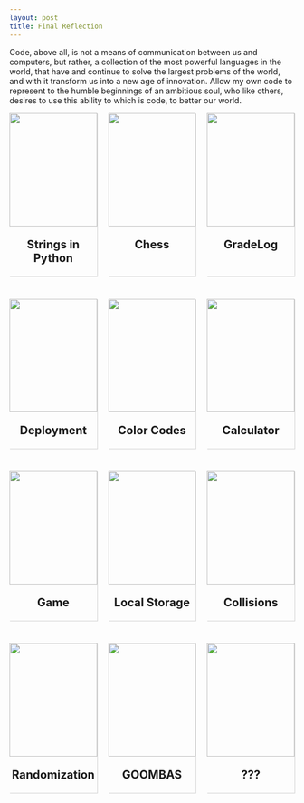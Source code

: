 ```yaml
---
layout: post
title: Final Reflection
---
```


<style>
  .container {
    transition: 0.15s;
    box-shadow: 1px 1px 1px rgba(0,0,0,0.15);
    width: 100%;
  }

  .container:hover {
    box-shadow: 5px 5px 5px rgba(0,0,0,0.15);
  }
  
  .project-information {
    text-align: center;
  }

  .project-name {
    font-size: 20px;
    font-weight: bold;
  }

  .project-date {
    font-size: 15px;
    color: grey;
    text-decoration: none;
  }

  .project-date:hover {
    text-decoration: none;
  }

.image {
  width: 100%;
  height: 200px;
}

.image img {
  width: 100%;
  height: 100%;
  object-fit: contain;
}

</style>

Code, above all, is not a means of communication between us and computers, but rather, a collection of the most powerful languages in the world, that have and continue to solve the largest problems of the world, and with it transform us into a new age of innovation. Allow my own code to represent to the humble beginnings of an ambitious soul, who like others, desires to use this ability to which is code, to better our world.



<div style="display: grid; grid-template-columns: 1fr 1fr 1fr; margin-bottom: 30px; column-gap: 20px; row-gap: 40px;">

  <!--Container 1 (Strings)-->
  <div class="container">
    <!--Image-->
    <div class="image">
      <a href="{{site.baseurl}}//2024/09/25/strings_lesson_IPYNB_2_.html" target="_blank">
        <img src="{{site.baseurl}}/images/Portfolio/String_example.png">
      </a>
    </div>
        <!--Project Information-->
        <div class="project-information">
          <p class="project-name">Strings in Python</p>
        </div>
  </div>

  <!--Container 2 (Chess)-->
  <div class="container">
    <!--Image-->
    <div class="image">
      <a href="{{site.baseurl}}//2024/11/20/Sprint3-Review_IPYNB_2_.html" target="_blank">
        <img src="{{site.baseurl}}/images/Portfolio/ChessSet.jpg">
      </a>
    </div>
        <!--Project Information-->
        <div class="project-information">
          <p class="project-name">Chess</p>
        </div>
  </div>

  <!--Container 3 (Gradelog) -->
  <div class="container">
    <!--Image-->
    <div class="image">
      <a href="{{site.baseurl}}//2025/01/24/gradelog-blog_IPYNB_2_.html" target="_blank">
        <img src="{{site.baseurl}}/images/Portfolio/gradelog.png">
      </a>
    </div>
        <!--Project Information-->
        <div class="project-information">
          <p class="project-name">GradeLog</p>
        </div>
  </div>

  <!--Container 4 (Deployment) -->
  <div class="container">
    <!--Image-->
    <div class="image">
      <a href="https://xaviertho.github.io/cantella_frontend/aws-deployment-blog" target="_blank">
        <img src="{{site.baseurl}}/images/Portfolio/deployment.jpg">
      </a>
    </div>
        <!--Project Information-->
        <div class="project-information">
          <p class="project-name">Deployment</p>
        </div>
  </div>

  <!--Container 5 (Color Codes) -->
  <div class="container">
    <!--Image-->
    <div class="image">
      <a href="https://xaviertho.github.io/csp/image-lesson" target="_blank">
        <img src="{{site.baseurl}}/images/Portfolio/rgb.png">
      </a>
    </div>
        <!--Project Information-->
        <div class="project-information">
          <p class="project-name">Color Codes</p>
        </div>
  </div>

  <!--Container 6 (CALCULATOR) -->
  <div class="container">
    <!--Image-->
    <div class="image">
      <a href="{{site.baseurl}}//2023/09/14/Calculator2.html" target="_blank">
        <img src="{{site.baseurl}}/images/Portfolio/calculator.jpg">
      </a>
    </div>
        <!--Project Information-->
        <div class="project-information">
          <p class="project-name">Calculator</p>
        </div>
  </div>

  <!--Container 7 (GAME) -->
  <div class="container">
    <!--Image-->
    <div class="image">
      <a href="https://justinq-dnhs.github.io/Game/" target="_blank">
        <img src="{{site.baseurl}}/images/Portfolio/game.png">
      </a>
    </div>
        <!--Project Information-->
        <div class="project-information">
          <p class="project-name">Game</p>
        </div>
  </div>

  <!--Container 8 (LOCAL STORAGE) -->
  <div class="container">
    <!--Image-->
    <div class="image">
      <a href="{{site.baseurl}}//blog/local-storage" target="_blank">
        <img src="{{site.baseurl}}/images/Portfolio/localstorage.jpg">
      </a>
    </div>
        <!--Project Information-->
        <div class="project-information">
          <p class="project-name">Local Storage</p>
        </div>
  </div>

  <!--Container 9 (COLLISIONS) -->
  <div class="container">
    <!--Image-->
    <div class="image">
      <a href="{{site.baseurl}}//2023/10/27/Collisions_IPYNB_2_.html" target="_blank">
        <img src="{{site.baseurl}}/images/Portfolio/collision.png">
      </a>
    </div>
        <!--Project Information-->
        <div class="project-information">
          <p class="project-name">Collisions</p>
        </div>
  </div>

  <!--Container 10 (RANDOMIZATION) -->
  <div class="container">
    <!--Image-->
    <div class="image">
      <a href="{{site.baseurl}}//2023/10/11/Randomization_IPYNB_2_.html" target="_blank">
        <img src="{{site.baseurl}}/images/Portfolio/coin-flip.jpg">
      </a>
    </div>
        <!--Project Information-->
        <div class="project-information">
          <p class="project-name">Randomization</p>
        </div>
  </div>

  <!--Container 11 (GOOMBAS) -->
  <div class="container">
    <!--Image-->
    <div class="image">
      <a href="https://nighthawkcoders.github.io/game_levels_mp/2024/01/08/CSSE-oop-game-levels2.html" target="_blank">
        <img src="{{site.baseurl}}/images/Portfolio/Goomba.PNG">
      </a>
    </div>
        <!--Project Information-->
        <div class="project-information">
          <p class="project-name">GOOMBAS</p>
        </div>
  </div>

  <!--Container 12 (???) -->
  <div class="container">
    <!--Image-->
    <div class="image">
      <a href="https://en.wikipedia.org/wiki/Question_mark" target="_blank">
        <img src="{{site.baseurl}}/images/Portfolio/question_mark.jpg">
      </a>
    </div>
        <!--Project Information-->
        <div class="project-information">
          <p class="project-name">???</p>
        </div>
  </div>

  
</div>
